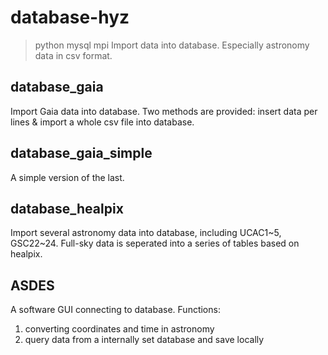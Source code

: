 # database-hyz
> python mysql mpi
Import data into database. Especially astronomy data in csv format.

## database_gaia
Import Gaia data into database. Two methods are provided: insert data per lines & import a whole csv file into database.

## database_gaia_simple
A simple version of the last.

## database_healpix
Import several astronomy data into database, including UCAC1\~5, GSC22\~24.
Full-sky data is seperated into a series of tables based on healpix.

## ASDES
A software GUI connecting to database.
Functions:
1. converting coordinates and time in astronomy
2. query data from a internally set database and save locally
